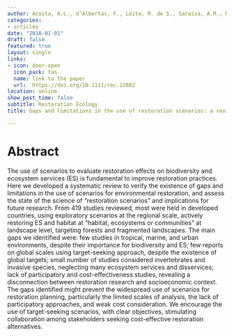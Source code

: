 ```yaml
---
author: Acosta, A.L., d’Albertas, F., Leite, M. de S., Saraiva, A.M., Metzger, J.P.W.
categories:
- articles
date: "2018-01-01"
draft: false
featured: true
layout: single
links:
- icon: door-open
  icon_pack: fas
  name: link to the paper
  url:  https://doi.org/10.1111/rec.12882
location: online
show_post_time: false
subtitle: Restoration Ecology
title: Gaps and limitations in the use of restoration scenarios: a review

---
```


# Abstract

The use of scenarios to evaluate restoration effects on biodiversity and ecosystem services (ES) is fundamental to improve restoration practices. Here we developed a systematic review to verify the existence of gaps and limitations in the use of scenarios for environmental restoration, and assess the state of the science of “restoration scenarios” and implications for future research. From 419 studies reviewed, most were held in developed countries, using exploratory scenarios at the regional scale, actively restoring ES and habitat at “habitat, ecosystems or communities” at landscape level, targeting forests and fragmented landscapes. The main gaps we identified were: few studies in tropical, marine, and urban environments, despite their importance for biodiversity and ES; few reports on global scales using target-seeking approach, despite the existence of global targets; small number of studies considered invertebrates and invasive species, neglecting many ecosystem services and disservices; lack of participatory and cost-effectiveness studies, revealing a disconnection between restoration research and socioeconomic context. The gaps identified might prevent the widespread use of scenarios for restoration planning, particularly the limited scales of analysis, the lack of participatory approaches, and weak cost consideration. We encourage the use of target-seeking scenarios, with clear objectives, stimulating collaboration among stakeholders seeking cost-effective restoration alternatives.